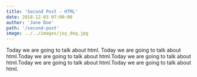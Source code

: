 ```yaml
---
title: 'Second Post - HTML'
date: 2018-12-03 07:00:00
author: 'Jane Doe'
path: '/second-post'
image: ../../images/joy_dog.jpg
---
```


Today we are going to talk about html. Today we are going to talk about html.Today we are going to talk about html.Today we are going to talk about html.Today we are going to talk about html.Today we are going to talk about html.